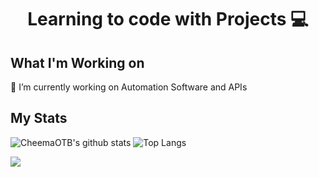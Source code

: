 <h1 align="center"> Learning to code with Projects 💻 </h1>

## What I'm Working on
  🤖 I’m currently working on Automation Software and APIs

## My Stats
![CheemaOTB's github stats](https://github-readme-stats.vercel.app/api?username=CheemaOTB&show_icons=true&theme=highcontrast&include_all_commits=true&hide=issues)
![Top Langs](https://github-readme-stats.vercel.app/api/top-langs/?username=CheemaOTB&layout=compact&theme=highcontrast&langs_count=6)

<a align="center" href="https://hits.seeyoufarm.com"><img align="center" src="https://hits.seeyoufarm.com/api/count/incr/badge.svg?url=https%3A%2F%2Fgithub.com%2FCheemaOTB&count_bg=%23FF00CA&title_bg=%23555555&icon=&icon_color=%23E7E7E7&title=hits&edge_flat=false"/></a>
